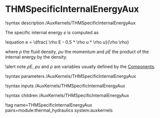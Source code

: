 # THMSpecificInternalEnergyAux

!syntax description /AuxKernels/THMSpecificInternalEnergyAux

The specific internal energy $e$ is computed as

!equation
e = \dfrac{ \rho E - 0.5 * \rho u * \rho u}{\rho \rho}

where $\rho$ the fluid density, $\rho u$ the momentum and
$\rho E$ the product of the internal energy by the density.

!alert note
$\rho E$, $\rho u$ and $\rho$ are variables usually defined by the [Components](syntax/Components/index.md).

!syntax parameters /AuxKernels/THMSpecificInternalEnergyAux

!syntax inputs /AuxKernels/THMSpecificInternalEnergyAux

!syntax children /AuxKernels/THMSpecificInternalEnergyAux

!tag name=THMSpecificInternalEnergyAux pairs=module:thermal_hydraulics system:auxkernels
